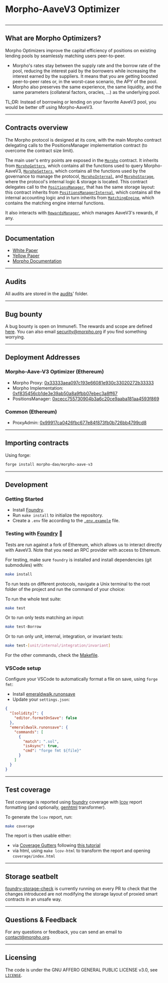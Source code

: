 # Morpho-AaveV3 Optimizer

<picture>
  <source media="(prefers-color-scheme: dark)" srcset="https://i.imgur.com/uLq5V14.png">
  <img alt="" src="https://i.imgur.com/ZiL1Lr2.png">
</picture>

---

## What are Morpho Optimizers?

Morpho Optimizers improve the capital efficiency of positions on existing lending pools by seamlessly matching users peer-to-peer.

- Morpho's rates stay between the supply rate and the borrow rate of the pool, reducing the interest paid by the borrowers while increasing the interest earned by the suppliers. It means that you are getting boosted peer-to-peer rates or, in the worst-case scenario, the APY of the pool.
- Morpho also preserves the same experience, the same liquidity, and the same parameters (collateral factors, oracles, …) as the underlying pool.

TL;DR: Instead of borrowing or lending on your favorite AaveV3 pool, you would be better off using Morpho-AaveV3.

---

## Contracts overview

The Morpho protocol is designed at its core, with the main Morpho contract delegating calls to the PositionsManager implementation contract (to overcome the contract size limit).

The main user's entry points are exposed in the [`Morpho`](./src/Morpho.sol) contract. It inherits from [`MorphoGetters`](./src/MorphoGetters.sol), which contains all the functions used to query Morpho-AaveV3, [`MorphoSetters`](./src/MorphoSetters.sol), which contains all the functions used by the governance to manage the protocol, [`MorphoInternal`](./src/MorphoInternal.sol), and [`MorphoStorage`](./src/MorphoStorage.sol), where the protocol's internal logic & storage is located. This contract delegates call to the [`PositionsManager`](./src/PositionsManager.sol), that has the same storage layout: this contract inherits from [`PositionsManagerInternal`](./src/PositionsManagerInternal.sol), which contains all the internal accounting logic and in turn inherits from [`MatchingEngine`](./src/MatchingEngine.sol), which contains the matching engine internal functions.

It also interacts with [`RewardsManager`](./src/RewardsManager.sol), which manages AaveV3's rewards, if any.

---

## Documentation

- [White Paper](https://whitepaper.morpho.org)
- [Yellow Paper](https://yellowpaper.morpho.org/)
- [Morpho Documentation](https://docs.morpho.org/concepts/morpho-optimizers)

---

## Audits

All audits are stored in the [audits](./audits/)' folder.

---

## Bug bounty

A bug bounty is open on Immunefi. The rewards and scope are defined [here](https://immunefi.com/bounty/morpho/).
You can also email [security@morpho.org](mailto:security@morpho.org) if you find something worrying.

---

## Deployment Addresses

### Morpho-Aave-V3 Optimizer (Ethereum)

- Morpho Proxy: [0x33333aea097c193e66081e930c33020272b33333](https://etherscan.io/address/0x33333aea097c193e66081e930c33020272b33333)
- Morpho Implementation: [0xf835456cb1de3e39ab50a8a9fbb07ebec3a8ff67](https://etherscan.io/address/0xf835456cb1de3e39ab50a8a9fbb07ebec3a8ff67)
- PositionsManager: [0xcecc755730904b3a6c20ce9aaba181aa4593f869](https://etherscan.io/address/0xcecc755730904b3a6c20ce9aaba181aa4593f869)

### Common (Ethereum)

- ProxyAdmin: [0x99917ca0426fbc677e84f873fb0b726bb4799cd8](https://etherscan.io/address/0x99917ca0426fbc677e84f873fb0b726bb4799cd8)

---

## Importing contracts

Using forge:

```bash
forge install morpho-dao/morpho-aave-v3
```

---

## Development

### Getting Started

- Install [Foundry](https://github.com/foundry-rs/foundry).
- Run `make install` to initialize the repository.
- Create a `.env` file according to the [`.env.example`](./.env.example) file.

### Testing with [Foundry](https://github.com/foundry-rs/foundry) 🔨

Tests are run against a fork of Ethereum, which allows us to interact directly with AaveV3. Note that you need an RPC provider with access to Ethereum.

For testing, make sure `foundry` is installed and install dependencies (git submodules) with:

```bash
make install
```

To run tests on different protocols, navigate a Unix terminal to the root folder of the project and run the command of your choice:

To run the whole test suite:

```bash
make test
```

Or to run only tests matching an input:

```bash
make test-Borrow
```

Or to run only unit, internal, integration, or invariant tests:

```bash
make test-[unit/internal/integration/invariant]
```

For the other commands, check the [Makefile](./Makefile).

### VSCode setup

Configure your VSCode to automatically format a file on save, using `forge fmt`:

- Install [emeraldwalk.runonsave](https://marketplace.visualstudio.com/items?itemName=emeraldwalk.RunOnSave)
- Update your `settings.json`:

```json
{
  "[solidity]": {
    "editor.formatOnSave": false
  },
  "emeraldwalk.runonsave": {
    "commands": [
      {
        "match": ".sol",
        "isAsync": true,
        "cmd": "forge fmt ${file}"
      }
    ]
  }
}
```

---

## Test coverage

Test coverage is reported using [foundry](https://github.com/foundry-rs/foundry) coverage with [lcov](https://github.com/linux-test-project/lcov) report formatting (and optionally, [genhtml](https://manpages.ubuntu.com/manpages/xenial/man1/genhtml.1.html) transformer).

To generate the `lcov` report, run:

```bash
make coverage
```

The report is then usable either:

- via [Coverage Gutters](https://marketplace.visualstudio.com/items?itemName=ryanluker.vscode-coverage-gutters) following [this tutorial](https://mirror.xyz/devanon.eth/RrDvKPnlD-pmpuW7hQeR5wWdVjklrpOgPCOA-PJkWFU)
- via html, using `make lcov-html` to transform the report and opening `coverage/index.html`

---

## Storage seatbelt

[foundry-storage-check](https://github.com/Rubilmax/foundry-storage-diff) is currently running on every PR to check that the changes introduced are not modifying the storage layout of proxied smart contracts in an unsafe way.

---

## Questions & Feedback

For any questions or feedback, you can send an email to [contact@morpho.org](mailto:contact@morpho.org).

---

## Licensing

The code is under the GNU AFFERO GENERAL PUBLIC LICENSE v3.0, see [`LICENSE`](./LICENSE).

